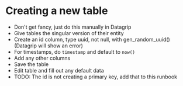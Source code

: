 
# Creating a new table
* Don't get fancy, just do this manually in Datagrip
* Give tables the singular version of their entity
* Create an id column, type uuid, not null, with gen_random_uuid() (Datagrip will show an error)
* For timestamps, do `timestamp` and default to `now()`
* Add any other columns
* Save the table
* Edit table and fill out any default data
* TODO: The id is not creating a primary key, add that to this runbook